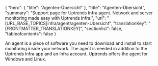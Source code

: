 {
  "hero": {
    "title": "Agenten-Übersicht"
  },
  "title": "Agenten-Übersicht",
  "summary": "Support page for Uptrends Infra agent. Network and server monitoring made easy with Uptrends Infra.",
  "url": "[URL_BASE_TOPICS]infra/agent/agenten-Ubersicht",
  "translationKey": "[FRONTMATTER_TRANSLATIONKEY]",
  "sectionlist": false,
  "tableofcontents": false
}

An agent is a piece of software you need to download and install to start monitoring inside your network. The agent is needed in addition to the Uptrends Infra app and an Infra account. Uptrends offers the agent for Windows and Linux.
